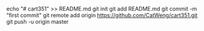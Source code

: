 echo "# cart351" >> README.md
git init
git add README.md
git commit -m "first commit"
git remote add origin https://github.com/CatWeng/cart351.git
git push -u origin master
